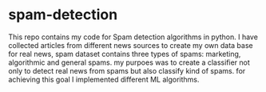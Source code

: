 # spam-detection
This repo contains my code for Spam detection algorithms in python. I have collected articles from different news sources to create my own data base for real news, spam dataset contains three types of spams: marketing, algorithmic and general spams. my purpoes was to create a classifier not only to detect real news from spams but also classify kind of spams. for achieving this goal I implemented different ML algorithms.
